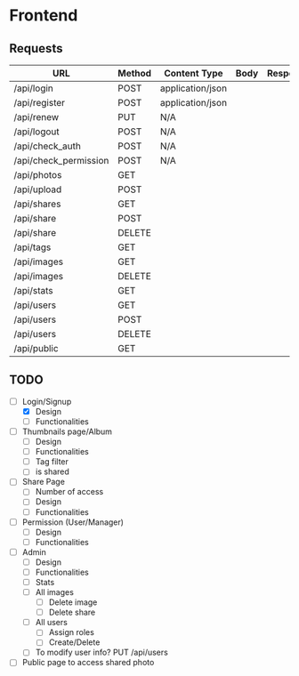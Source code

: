 # Frontend

## Requests

URL                   | Method  | Content Type        | Body        | Response |
----------------------|---------|---------------------|-------------|----------|
/api/login            | POST    | application/json    |             |          |
/api/register         | POST    | application/json    |             |          |
/api/renew            | PUT     | N/A                 |             |          |
/api/logout           | POST    | N/A                 |             |          |
/api/check_auth       | POST    | N/A                 |             |          |
/api/check_permission | POST    | N/A                 |             |          |
/api/photos           | GET     |                     |             |          |
/api/upload           | POST    |                     |             |          |
/api/shares           | GET     |                     |             |          |
/api/share            | POST    |                     |             |          |
/api/share            | DELETE  |                     |             |          |
/api/tags             | GET     |                     |             |          |
/api/images           | GET     |                     |             |          |
/api/images           | DELETE  |                     |             |          |
/api/stats            | GET     |                     |             |          |
/api/users            | GET     |                     |             |          |
/api/users            | POST    |                     |             |          |
/api/users            | DELETE  |                     |             |          |
/api/public           | GET     |                     |             |          |

## TODO
- [ ] Login/Signup
    - [x] Design
    - [ ] Functionalities
- [ ] Thumbnails page/Album
    - [ ] Design
    - [ ] Functionalities
    - [ ] Tag filter
    - [ ] is shared
- [ ] Share Page
    - [ ] Number of access
    - [ ] Design
    - [ ] Functionalities
- [ ] Permission (User/Manager)
    - [ ] Design
    - [ ] Functionalities
- [ ] Admin
    - [ ] Design
    - [ ] Functionalities
    - [ ] Stats
    - [ ] All images
        - [ ] Delete image
        - [ ] Delete share
    - [ ] All users
        - [ ] Assign roles
        - [ ] Create/Delete
    - [ ] To modify user info? PUT /api/users
- [ ] Public page to access shared photo